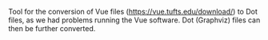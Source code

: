 Tool for the conversion of Vue files (https://vue.tufts.edu/download/) to Dot files, as we had problems running the Vue software. Dot (Graphviz) files can then be further converted.
